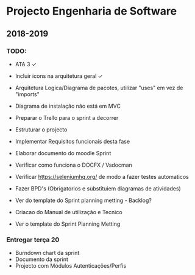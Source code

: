# Projecto Engenharia de Software
## 2018-2019

### TODO:
- ATA 3 ✓
- Incluir icons na arquitetura geral ✓
- Arquitetura Logica/Diagrama de pacotes, utilizar "uses" em vez de "imports"
- Diagrama de instalação não está em MVC

- Preparar o Trello para o sprint a decorrer
- Estruturar o projecto
- Implementar Requisitos funcionais desta fase
- Elaborar documento do moodle Sprint
- Verificar como funciona o DOCFX / Vsdocman
- Verificar https://seleniumhq.org/ de modo a fazer testes automaticos
- Fazer BPD's (Obrigatorios e substituiem diagramas de atividades)
- Ver do template do Sprint planning metting - Backlog?
- Criacao do Manual de utilização e Tecnico
- Ver o template do Sprint Planning Metting

### Entregar terça 20
- Burndown chart da sprint
- Documento da sprint
- Projecto com Módulos Autenticações/Perfis